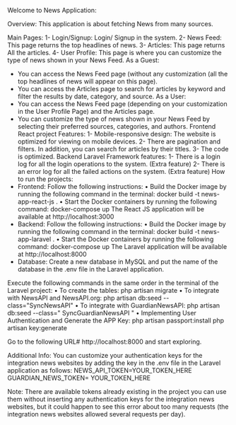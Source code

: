 Welcome to News Application:

Overview:
This application is about fetching News from many sources.

Main Pages:
1-  Login/Signup: Login/ Signup in the system.
2-  News Feed: This page returns the top headlines of news.
3-  Articles: This page returns All the articles.
4-  User Profile: This page is where you can customize the type of news shown in your News Feed.
As a Guest:
-	You can access the News Feed page (without any customization (all the top headlines of news will appear on this page).
-	You can access the Articles page to search for articles by keyword and filter the results by date, category, and source.
As a User: 
-  You can access the News Feed page (depending on your customization in the User Profile Page) and the Articles page.
-  You can customize the type of news shown in your News Feed by selecting their preferred sources, categories, and authors.
Frontend React project Features:
1-	Mobile-responsive design: The website is optimized for viewing on mobile devices.
2-	There are pagination and filters. In addition, you can search for articles by their titles.
3-	The code is optimized.
Backend Laravel Framework features:
1-  There is a login log for all the login operations to the system. (Extra feature)
2-  There is an error log for all the failed actions on the system. (Extra feature)
How to run the projects:
-  Frontend:
Follow the following instructions:
•	Build the Docker image by running the following command in the terminal:
docker build -t news-app-react-js .
•	Start the Docker containers by running the following command:
docker-compose up
The React JS application will be available at http://localhost:3000
-  Backend:
Follow the following instructions:
•	Build the Docker image by running the following command in the terminal:
docker build -t news-app-laravel .
•	Start the Docker containers by running the following command:
docker-compose up
The Laravel application will be available at http://localhost:8000
-	Database:
Create a new database in MySQL and put the name of the database in the .env file in the Laravel application.

Execute the following commands in the same order in the terminal of the Laravel project:
•	To create the tables:
php artisan migrate
•  To integrate with NewsAPI and NewsAPI.org:
php artisan db:seed --class="SyncNewsAPI"
•  To integrate with GuardianNewsAPI:
php artisan db:seed --class=" SyncGuardianNewsAPI "
•	Implementing User Authentication and Generate the APP Key:
php artisan passport:install
php artisan key:generate

Go to the following URL# http://localhost:8000 and start exploring.

Additional Info:
You can customize your authentication keys for the integration news websites by adding the key in the .env file in the Laravel application as follows:
NEWS_API_TOKEN=YOUR_TOKEN_HERE
GUARDIAN_NEWS_TOKEN= YOUR_TOKEN_HERE

Note: There are available tokens already existing in the project you can use them without inserting any authentication keys for the integration news websites, but it could happen to see this error about too many requests (the integration news websites allowed several requests per day).
